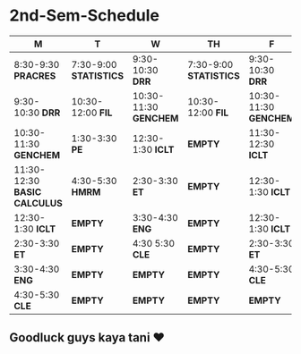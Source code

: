 # 2nd-Sem-Schedule
| M | T  | W | TH  | F |
|---|---|---|---|---|
| 8:30-9:30 **PRACRES**  | 7:30-9:00 **STATISTICS**  |  9:30-10:30 **DRR** | 7:30-9:00 **STATISTICS** |  9:30-10:30 **DRR**  |
| 9:30-10:30 **DRR**  |  10:30-12:00 **FIL**  |  10:30-11:30 **GENCHEM** | 10:30-12:00 **FIL** |  10:30-11:30 **GENCHEM** |
| 10:30-11:30 **GENCHEM** | 1:30-3:30 **PE**  | 12:30-1:30 **ICLT** | **EMPTY**  |  11:30-12:30 **ICLT**  |
| 11:30-12:30 **BASIC CALCULUS** |4:30-5:30 **HMRM** |  2:30-3:30 **ET** | **EMPTY** | 12:30-1:30 **ICLT** |
| 12:30-1:30 **ICLT** |**EMPTY**|  3:30-4:30 **ENG**| **EMPTY** | 12:30-1:30 **ICLT**| 2:30-3:30 **ET** |
| 2:30-3:30 **ET**| **EMPTY**|  4:30 5:30 **CLE** | **EMPTY** | 2:30-3:30 **ET** | 3:30-4:30 **ENG** |
| 3:30-4:30 **ENG**| **EMPTY** | **EMPTY**| **EMPTY**| 4:30-5:30 **CLE** |
| 4:30-5:30 **CLE** | **EMPTY** |**EMPTY** | **EMPTY** | **EMPTY**|

## Goodluck guys kaya tani ❤️


